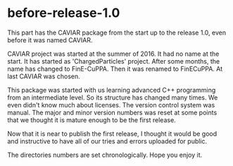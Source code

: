 # before-release-1.0
This part has the CAVIAR package from the start up to the release 1.0, even before it was named CAVIAR.

CAVIAR project was started at the summer of 2016. It had no name at the start. It has started as 'ChargedParticles' project.
After some months, the name has changed to FinE-CuPPA. Then it was renamed to FinECuPPA. At last CAVIAR was chosen.

This package was started with us learning advanced C++ programming from an intermediate level. So its structure has changed many times. We even didn't know much about licenses.
The version control system was manual. The major and minor version numbers was reset at some points that we thought it is mature enough to be the first release.

Now that it is near to publish the first release, I thought it would be good and instructive to have all of our tries and errors uploaded for public.

The directories numbers are set chronologically. Hope you enjoy it.
